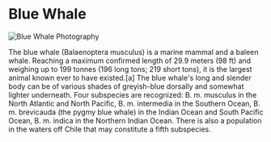 # Blue Whale

![Blue Whale Photography](https://upload.wikimedia.org/wikipedia/commons/1/1c/Anim1754_-_Flickr_-_NOAA_Photo_Library.jpg "Blue Whale")

The blue whale (Balaenoptera musculus) is a marine mammal and a baleen whale. Reaching a maximum confirmed length of 29.9 meters (98 ft) and weighing up to 199 tonnes (196 long tons; 219 short tons), it is the largest animal known ever to have existed.[a] The blue whale's long and slender body can be of various shades of greyish-blue dorsally and somewhat lighter underneath. Four subspecies are recognized: B. m. musculus in the North Atlantic and North Pacific, B. m. intermedia in the Southern Ocean, B. m. brevicauda (the pygmy blue whale) in the Indian Ocean and South Pacific Ocean, B. m. indica in the Northern Indian Ocean. There is also a population in the waters off Chile that may constitute a fifth subspecies.
